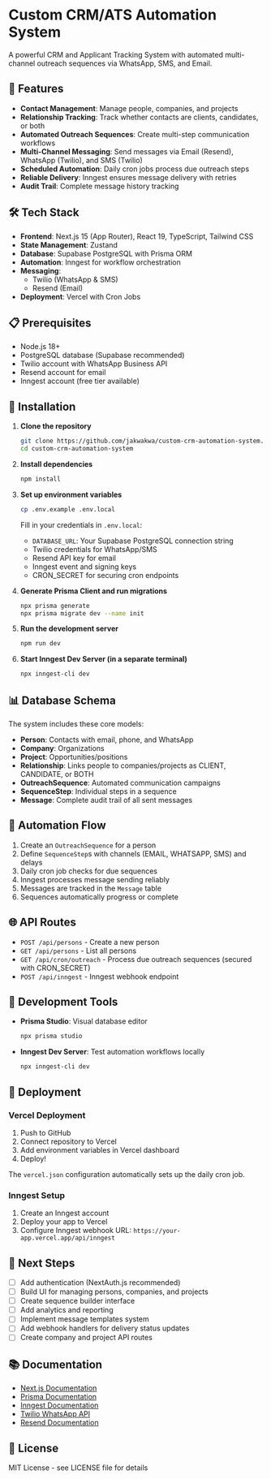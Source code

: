 # Custom CRM/ATS Automation System

A powerful CRM and Applicant Tracking System with automated multi-channel outreach sequences via WhatsApp, SMS, and Email.

## 🚀 Features

- **Contact Management**: Manage people, companies, and projects
- **Relationship Tracking**: Track whether contacts are clients, candidates, or both
- **Automated Outreach Sequences**: Create multi-step communication workflows
- **Multi-Channel Messaging**: Send messages via Email (Resend), WhatsApp (Twilio), and SMS (Twilio)
- **Scheduled Automation**: Daily cron jobs process due outreach steps
- **Reliable Delivery**: Inngest ensures message delivery with retries
- **Audit Trail**: Complete message history tracking

## 🛠️ Tech Stack

- **Frontend**: Next.js 15 (App Router), React 19, TypeScript, Tailwind CSS
- **State Management**: Zustand
- **Database**: Supabase PostgreSQL with Prisma ORM
- **Automation**: Inngest for workflow orchestration
- **Messaging**: 
  - Twilio (WhatsApp & SMS)
  - Resend (Email)
- **Deployment**: Vercel with Cron Jobs

## 📋 Prerequisites

- Node.js 18+ 
- PostgreSQL database (Supabase recommended)
- Twilio account with WhatsApp Business API
- Resend account for email
- Inngest account (free tier available)

## 🔧 Installation

1. **Clone the repository**
   ```bash
   git clone https://github.com/jakwakwa/custom-crm-automation-system.git
   cd custom-crm-automation-system
   ```

2. **Install dependencies**
   ```bash
   npm install
   ```

3. **Set up environment variables**
   ```bash
   cp .env.example .env.local
   ```
   
   Fill in your credentials in `.env.local`:
   - `DATABASE_URL`: Your Supabase PostgreSQL connection string
   - Twilio credentials for WhatsApp/SMS
   - Resend API key for email
   - Inngest event and signing keys
   - CRON_SECRET for securing cron endpoints

4. **Generate Prisma Client and run migrations**
   ```bash
   npx prisma generate
   npx prisma migrate dev --name init
   ```

5. **Run the development server**
   ```bash
   npm run dev
   ```

6. **Start Inngest Dev Server (in a separate terminal)**
   ```bash
   npx inngest-cli dev
   ```

## 📊 Database Schema

The system includes these core models:

- **Person**: Contacts with email, phone, and WhatsApp
- **Company**: Organizations
- **Project**: Opportunities/positions
- **Relationship**: Links people to companies/projects as CLIENT, CANDIDATE, or BOTH
- **OutreachSequence**: Automated communication campaigns
- **SequenceStep**: Individual steps in a sequence
- **Message**: Complete audit trail of all sent messages

## 🔄 Automation Flow

1. Create an `OutreachSequence` for a person
2. Define `SequenceStep`s with channels (EMAIL, WHATSAPP, SMS) and delays
3. Daily cron job checks for due sequences
4. Inngest processes message sending reliably
5. Messages are tracked in the `Message` table
6. Sequences automatically progress or complete

## 🌐 API Routes

- `POST /api/persons` - Create a new person
- `GET /api/persons` - List all persons
- `GET /api/cron/outreach` - Process due outreach sequences (secured with CRON_SECRET)
- `POST /api/inngest` - Inngest webhook endpoint

## 🧪 Development Tools

- **Prisma Studio**: Visual database editor
  ```bash
  npx prisma studio
  ```

- **Inngest Dev Server**: Test automation workflows locally
  ```bash
  npx inngest-cli dev
  ```

## 🚀 Deployment

### Vercel Deployment

1. Push to GitHub
2. Connect repository to Vercel
3. Add environment variables in Vercel dashboard
4. Deploy!

The `vercel.json` configuration automatically sets up the daily cron job.

### Inngest Setup

1. Create an Inngest account
2. Deploy your app to Vercel
3. Configure Inngest webhook URL: `https://your-app.vercel.app/api/inngest`

## 📝 Next Steps

- [ ] Add authentication (NextAuth.js recommended)
- [ ] Build UI for managing persons, companies, and projects
- [ ] Create sequence builder interface
- [ ] Add analytics and reporting
- [ ] Implement message templates system
- [ ] Add webhook handlers for delivery status updates
- [ ] Create company and project API routes

## 📚 Documentation

- [Next.js Documentation](https://nextjs.org/docs)
- [Prisma Documentation](https://www.prisma.io/docs)
- [Inngest Documentation](https://www.inngest.com/docs)
- [Twilio WhatsApp API](https://www.twilio.com/docs/whatsapp)
- [Resend Documentation](https://resend.com/docs)

## 📄 License

MIT License - see LICENSE file for details